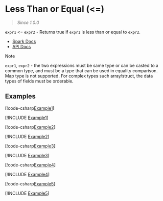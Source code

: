 ﻿# Less Than or Equal (<=)

> _Since 1.0.0_

`expr1` <= `expr2` - Returns true if `expr1` is less than or equal to `expr2`.

* [Spark Docs](https://spark.apache.org/docs/latest/api/sql/index.html#_9)
* [API Docs](xref:TypedSpark.NET.Columns.TypedOrdColumn`3.op_LessThanOrEqual*)

> [!NOTE]
> `expr1`, `expr2` - the two expressions must be same type or can be casted to a
> common type, and must be a type that can be used in equality comparison. Map
> type is not supported. For complex types such array/struct, the data types of
> fields must be orderable.

## Examples

[!code-csharp[Example1](../../../TypedSpark.NET.Tests/Examples/LessThanOrEqual.cs#Example1)]

[!INCLUDE [Example1](../../../TypedSpark.NET.Tests/Examples/__examples__/LessThanOrEqual.Case1.md)]

[!code-csharp[Example2](../../../TypedSpark.NET.Tests/Examples/LessThanOrEqual.cs#Example2)]

[!INCLUDE [Example2](../../../TypedSpark.NET.Tests/Examples/__examples__/LessThanOrEqual.Case2.md)]

[!code-csharp[Example3](../../../TypedSpark.NET.Tests/Examples/LessThanOrEqual.cs#Example3)]

[!INCLUDE [Example3](../../../TypedSpark.NET.Tests/Examples/__examples__/LessThanOrEqual.Case3.md)]

[!code-csharp[Example4](../../../TypedSpark.NET.Tests/Examples/LessThanOrEqual.cs#Example4)]

[!INCLUDE [Example4](../../../TypedSpark.NET.Tests/Examples/__examples__/LessThanOrEqual.Case4.md)]

[!code-csharp[Example5](../../../TypedSpark.NET.Tests/Examples/LessThanOrEqual.cs#Example5)]

[!INCLUDE [Example5](../../../TypedSpark.NET.Tests/Examples/__examples__/LessThanOrEqual.Case5.md)]
